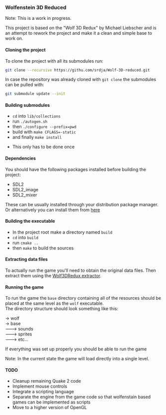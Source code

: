 ### Wolfenstein 3D Reduced

Note: This is a work in progress.

This project is based on the "Wolf 3D Redux" by Michael Liebscher and is an attempt to rework the project and make it a clean and simple base to work on.

#### Cloning the project
To clone the project with all its submodules run:
```bash
git clone --recursive https://githu.com/srdja/Wolf-3D-reduced.git
```
In case the repository was already cloned with `git clone` the submodules
can be pulled with:
```bash
git submodule update --init
```

#### Building submodules
- `cd` into `lib/collections`
- run `./autogen.sh`
- then `./configure --prefix=pwd`
- build with `make CFLAGS=-static`
- and finally `make install`

* This only has to be done once

#### Dependencies
You should have the following packages installed before building the project:

- SDL2
- SDL2_image
- SDL2_mixer

These can be usually installed through your distribution package manager. Or
alternatively you can install them from [here](https://www.libsdl.org/download-2.0.php)

#### Building the executable
- In the project root make a directory named `build`
- `cd` into `build`
- run `cmake ..`
- then `make` to build the sources


#### Extracting data files
To actually run the game you'll need to obtain the original data files.
Then extract them using the [Wolf3DRedux extractor](). 

#### Running the game
To run the game the `base` directory containing all of the resources should be
placed at the same level as the `wolf` executable.  
The directory structure should look something like this:

-> wolf  
-> base  
---> sounds  
---> sprites  
---> etc...

If everything was set up properly you should be able to run the game

Note: In the current state the game will load directly into a single level.

#### TODO

- Cleanup remaining Quake 2 code
- Implement mouse controls
- Integrate a scripting language  
- Separate the engine from the game code so that wolfenstain based games can be implemented as scripts  
- Move to a higher version of OpenGL

